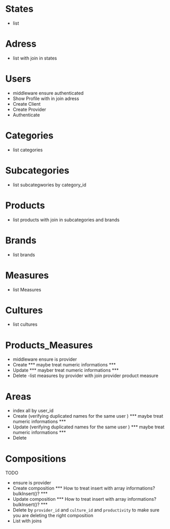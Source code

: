 # States
- list

# Adress
- list with join in states

# Users
- middleware ensure authenticated
- Show Profile with in join adress
- Create Client
- Create Provider
- Authenticate

# Categories
- list categories

# Subcategories
- list subcategwories by category_id

# Products
- list products with join in subcategories and brands

# Brands
- list brands

# Measures
- list Measures

# Cultures
- list cultures

# Products_Measures
- middleware ensure is provider
- Create *** maybe treat numeric informations ***
- Update *** mayber treat numeric informations ***
- Delete
-list measures by provider with join provider product measure


# Areas
- index all by user_id
- Create (verifying duplicated names for the same user ) *** maybe treat numeric informations ***
- Update (verifying duplicated names for the same user ) *** maybe treat numeric informations ***
- Delete


# Compositions
TODO
- ensure is provider
- Create composition *** How to treat insert with array informations? bulkInsert()? ***
- Update composition *** How to treat insert with array informations? bulkInsert()? ***
- Delete by `provider_id` and `culture_id` and `productivity` to make sure you are deleting the right composition
- List with joins
